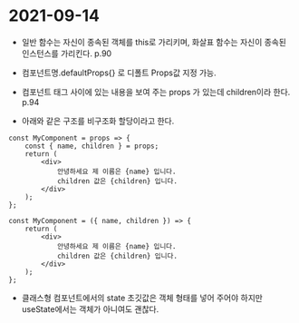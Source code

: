 # 2021-09-14

- 일반 함수는 자신이 종속된 객체를 this로 가리키며, 화살표 함수는 자신이 종속된 인스턴스를 가리킨다. p.90

- 컴포넌트명.defaultProps{} 로 디폴트 Props값 지정 가능.

- 컴포넌트 태그 사이에 있는 내용을 보여 주는 props 가 있는데 children이라 한다. p.94

- 아래와 같은 구조를 비구조화 할당이라고 한다.

```
const MyComponent = props => {
    const { name, children } = props;
    return (
        <div>
            안녕하세요 제 이름은 {name} 입니다.
            children 값은 {children} 입니다.
        </div>
    );
};

```
```
const MyComponent = ({ name, children }) => {
    return (
        <div>
            안녕하세요 제 이름은 {name} 입니다.
            children 값은 {children} 입니다.
        </div>
    );
};
```

- 클래스형 컴포넌트에서의 state 초깃값은 객체 형태를 넣어 주어야 하지만 useState에서는 객체가 아니여도 괜찮다.


